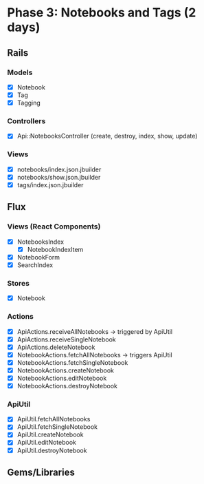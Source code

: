 # Phase 3: Notebooks and Tags (2 days)

## Rails
### Models
* [x] Notebook
* [x] Tag
* [x] Tagging

### Controllers
* [x] Api::NotebooksController (create, destroy, index, show, update)

### Views
* [x] notebooks/index.json.jbuilder
* [x] notebooks/show.json.jbuilder
* [x] tags/index.json.jbuilder

## Flux
### Views (React Components)
* [x] NotebooksIndex
  - [x] NotebookIndexItem
* [x] NotebookForm
* [x] SearchIndex

### Stores
* [x] Notebook

### Actions
* [x] ApiActions.receiveAllNotebooks -> triggered by ApiUtil
* [x] ApiActions.receiveSingleNotebook
* [x] ApiActions.deleteNotebook
* [x] NotebookActions.fetchAllNotebooks -> triggers ApiUtil
* [x] NotebookActions.fetchSingleNotebook
* [x] NotebookActions.createNotebook
* [x] NotebookActions.editNotebook
* [x] NotebookActions.destroyNotebook

### ApiUtil
* [x] ApiUtil.fetchAllNotebooks
* [x] ApiUtil.fetchSingleNotebook
* [x] ApiUtil.createNotebook
* [x] ApiUtil.editNotebook
* [x] ApiUtil.destroyNotebook

## Gems/Libraries
